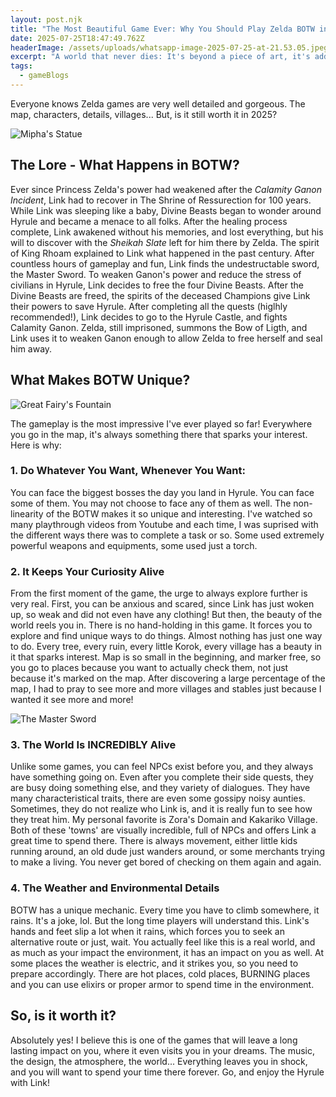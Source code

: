 ```yaml
---
layout: post.njk
title: "The Most Beautiful Game Ever: Why You Should Play Zelda BOTW in 2025"
date: 2025-07-25T18:47:49.762Z
headerImage: /assets/uploads/whatsapp-image-2025-07-25-at-21.53.05.jpeg
excerpt: "A world that never dies: It's beyond a piece of art, it's addicting!"
tags:
  - gameBlogs
---
```

Everyone knows Zelda games are very well detailed and gorgeous. The map, characters, details, villages... But, is it still worth it in 2025? 

![Mipha's Statue](/assets/uploads/whatsapp-image-2025-07-25-at-21.58.56-2-.jpeg)

## The Lore - What Happens in BOTW?

Ever since Princess Zelda's power had weakened after the *Calamity Ganon Incident*, Link had to recover in The Shrine of Ressurection for 100 years. While Link was sleeping like a baby, Divine Beasts began to wonder around Hyrule and became a menace to all folks. After the healing process complete, Link awakened without his memories, and lost everything, but his will to discover with the *Sheikah Slate* left for him there by Zelda. The spirit of [](https://zelda.fandom.com/wiki/King_Rhoam "King Rhoam")King Rhoam explained to Link what happened in the past century. After countless hours of gameplay and fun, Link finds the undestructable sword, the Master Sword. To weaken Ganon's power and reduce the stress of civilians in Hyrule, Link decides to free the four Divine Beasts. After the Divine Beasts are freed, the spirits of the deceased Champions give Link their powers to save Hyrule. After completing all the quests (higlhly recommended!), Link decides to go to the Hyrule Castle, and fights Calamity Ganon. Zelda, still imprisoned, summons the Bow of Ligth, and Link uses it to weaken Ganon enough to allow Zelda to free herself and seal him away. 

## What Makes BOTW Unique?

![Great Fairy's Fountain](/assets/uploads/whatsapp-image-2025-07-25-at-21.58.57.jpeg)

The gameplay is the most impressive I've ever played so far! Everywhere you go in the map, it's always something there that sparks your interest. Here is why:

### 1. Do Whatever You Want, Whenever You Want:

You can face the biggest bosses the day you land in Hyrule. You can face some of them. You may not choose to face any of them as well. The non-linearity of the BOTW makes it so unique and interesting. I've watched so many playthrough videos from Youtube and each time, I was suprised with the different ways there was to complete a task or so. Some used extremely powerful weapons and equipments, some used just a torch. 

### 2. It Keeps Your Curiosity Alive

From the first moment of the game, the urge to always explore further is very real. First, you can be anxious and scared, since Link has just woken up, so weak and did not even have any clothing! But then, the beauty of the world reels you in. There is no hand-holding in this game. It forces you to explore and find unique ways to do things. Almost nothing has just one way to do. Every tree, every ruin, every little Korok, every village has a beauty in it that sparks interest. Map is so small in the beginning, and marker free, so you go to places because you want to actually check them, not just because it's marked on the map. After discovering a large percentage of the map, I had to pray to see more and more villages and stables just because I wanted it see more and more! 

![The Master Sword](/assets/uploads/whatsapp-image-2025-07-25-at-21.53.05-2-.jpeg)

### 3. The World Is INCREDIBLY Alive

Unlike some games, you can feel NPCs exist before you, and they always have something going on. Even after you complete their side quests, they are busy doing something else, and they variety of dialogues. They have many characteristical traits, there are even some gossipy noisy aunties. Sometimes, they do not realize who Link is, and it is really fun to see how they treat him. My personal favorite is Zora's Domain and Kakariko Village. Both of these 'towns' are visually incredible, full of NPCs and offers Link a great time to spend there. There is always movement, either little kids running around, an old dude just wanders around, or some merchants trying to make a living. You never get bored of checking on them again and again.



### 4. The Weather and Environmental Details

BOTW has a unique mechanic. Every time you have to climb somewhere, it rains. It's a joke, lol. But the long time players will understand this. Link's hands and feet slip a lot when it rains, which forces you to seek an alternative route or just, wait. You actually feel like this is a real world, and as much as your impact the environment, it has an impact on you as well. At some places the weather is electric, and it strikes you, so you need to prepare accordingly. There are hot places, cold places, BURNING places and you can use elixirs or proper armor to spend time in the environment.



## So, is it worth it?

Absolutely yes! I believe this is one of the games that will leave a long lasting impact on you, where it even visits you in your dreams. The music, the design, the atmosphere, the world... Everything leaves you in shock, and you will want to spend your time there forever. Go, and enjoy the Hyrule with Link!